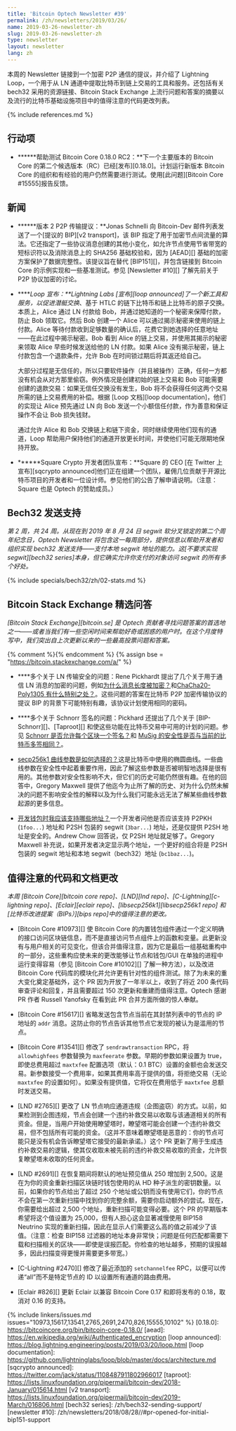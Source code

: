 ```yaml
---
title: 'Bitcoin Optech Newsletter #39'
permalink: /zh/newsletters/2019/03/26/
name: 2019-03-26-newsletter-zh
slug: 2019-03-26-newsletter-zh
type: newsletter
layout: newsletter
lang: zh
---
```

本周的 Newsletter 链接到一个加密 P2P 通信的提议，并介绍了 Lightning Loop，一个用于从 LN 通道中提取比特币到链上交易的工具和服务。还包括有关 bech32 采用的资源链接、Bitcoin Stack Exchange 上流行问题和答案的摘要以及流行的比特币基础设施项目中的值得注意的代码更改列表。

{% include references.md %}

## 行动项

- **<!--help-test-bitcoin-core-0-18-0-rc2-->****帮助测试 Bitcoin Core 0.18.0 RC2：**下一个主要版本的 Bitcoin Core 的第二个候选版本（RC）已经[发布][0.18.0]。计划运行新版本 Bitcoin Core 的组织和有经验的用户仍然需要进行测试。使用[此问题][Bitcoin Core #15555]报告反馈。

## 新闻

- **<!--version-2-p2p-transport-proposal-->****版本 2 P2P 传输提议：**Jonas Schnelli 向 Bitcoin-Dev 邮件列表发送了一个[提议的 BIP][v2 transport]，该 BIP 指定了用于加密节点间流量的算法。它还指定了一些协议消息创建的其他小变化，如允许节点使用节省带宽的短标识符以及消除消息上的 SHA256 基础校验和，因为 [AEAD][] 基础的加密方案保护了数据完整性。该提议旨在替代 [BIP151][]，并包含链接到 Bitcoin Core 的示例实现和一些基准测试。参见 [Newsletter #10][] 了解先前关于 P2P 协议加密的讨论。

- **<!--loop-announced-->****Loop 宣布：**Lightning Labs [宣布][loop announced]了一个新工具和服务，以促进*潜艇交换*、基于 HTLC 的链下比特币和链上比特币的原子交换。本质上，Alice 通过 LN 付款给 Bob，并通过她知道的一个秘密来保障付款，防止 Bob 领取它。然后 Bob 创建一个 Alice 可以通过揭示秘密来使用的链上付款。Alice 等待付款收到足够数量的确认后，花费它到她选择的任意地址——在此过程中揭示秘密。Bob 看到 Alice 的链上交易，并使用其揭示的秘密来领取 Alice 早些时候发送给他的 LN 付款。如果 Alice 没有揭示秘密，链上付款包含一个退款条件，允许 Bob 在时间锁过期后将其返还给自己。

  大部分过程是无信任的，所以只要软件操作（并且被操作）正确，任何一方都没有机会从对方那里偷窃。例外情况是创建初始的链上交易和 Bob 可能需要创建的退款交易：如果无信任交换没有发生，Bob 将不会获得任何这两个交易所需的链上交易费用的补偿。根据 [Loop 文档][loop documentation]，他们的实现让 Alice 预先通过 LN 向 Bob 发送一个小额信任付款，作为善意和保证操作不会让 Bob 损失钱财。

  通过允许 Alice 和 Bob 交换链上和链下资金，同时继续使用他们现有的通道，Loop 帮助用户保持他们的通道开放更长时间，并使他们可能无限期地保持开放。

- **<!--square-crypto-developer-group-announced-->****Square Crypto 开发者团队宣布：**Square 的 CEO [在 Twitter 上宣布][sqcrypto announced]他们正在组建一个团队，雇佣几位贡献于开源比特币项目的开发者和一位设计师。参见他们的公告了解申请说明。（注意：Square 也是 Optech 的赞助成员。）

## Bech32 发送支持

*第 2 周，共 24 周。从现在到 2019 年 8 月 24 日 segwit 软分叉锁定的第二个周年纪念日，Optech Newsletter 将包含这一每周部分，提供信息以帮助开发者和组织实现 bech32 发送支持——支付本地 segwit 地址的能力。这[不要求实现 segwit][bech32 series]本身，但它确实允许你支付的对象访问 segwit 的所有多个好处。*

{% include specials/bech32/zh/02-stats.md %}

## Bitcoin Stack Exchange 精选问答

*[Bitcoin Stack Exchange][bitcoin.se] 是 Optech 贡献者寻找问题答案的首选地之一——或者当我们有一些空闲时间来帮助好奇或困惑的用户时。在这个月度特写中，我们突出自上次更新以来的一些最高投票问题和答案。*

{% comment %}<!-- https://bitcoin.stackexchange.com/search?tab=votes&q=created%3a1m..%20is%3aanswer -->{% endcomment %}
{% assign bse = "https://bitcoin.stackexchange.com/a/" %}

- **<!--multiple-questions-about-ln-transport-security-->**多个关于 LN 传输安全的问题：Rene Pickhardt 提出了几个关于用于通信 LN 消息的加密的问题，例如[为什么消息长度被加密？]({{bse}}85259)和[ChaCha20-Poly1305 有什么特别之处？]({{bse}}84953)。这些问题的答案在比特币 P2P 加密传输协议的提议 BIP 的背景下可能特别有趣，该协议计划使用相同的密码。

- **<!--multiple-questions-about-schnorr-based-signatures-->**多个关于 Schnorr 签名的问题：Pickhard 还提出了几个关于 [BIP-Schnorr][]、[Taproot][] 和使这些功能在比特币交易中可用的计划的问题。参见 [Schnorr 是否允许每个区块一个签名？]({{bse}}85213)和 [MuSig 的安全性是否与当前的比特币多签相同？]({{bse}}85101)。

- **<!--how-were-the-parameters-for-the-secp256k1-curve-chosen-->**[secp256k1 曲线参数是如何选择的？]({{bse}}85387)这是比特币中使用的椭圆曲线。一些曲线参数在安全性中起着重要作用，因此了解这些参数是否被明智地选择是很有用的。其他参数对安全性影响不大，但它们的历史可能仍然很有趣。在他的回答中，Gregory Maxwell 提供了他迄今为止所了解的历史、对为什么仍然未解决的问题不影响安全性的解释以及为什么我们可能永远无法了解某些曲线参数起源的更多信息。

- **<!--what-addresses-should-i-support-when-developing-a-wallet-->**[开发钱包时我应该支持哪些地址？]({{bse}}84978)一个开发者问他是否应该支持 P2PKH (`1foo...`) 地址和 P2SH 包装的 segwit (`3bar...`) 地址，还是仅提供 P2SH 地址是安全的。Andrew Chow 回答说，仅 P2SH 地址就足够了。Gregory Maxwell 补充说，如果开发者决定显示两个地址，一个更好的组合将是 P2SH 包装的 segwit 地址和本地 segwit（bech32）地址 (`bc1baz...`)。

## 值得注意的代码和文档更改

*本周 [Bitcoin Core][bitcoin core repo]、[LND][lnd repo]、[C-Lightning][c-lightning repo]、[Eclair][eclair repo]、[libsecp256k1][libsecp256k1 repo] 和[比特币改进提案（BIPs）][bips repo]中的值得注意的更改。*

- [Bitcoin Core #10973][] 使 Bitcoin Core 的内置钱包组件通过一个定义明确的接口访问区块链信息，而不是直接访问节点组件上的函数和变量。此更新没有与用户相关的可见变化，但该合并值得注意，因为它是最后一组基础重构中的一部分，这些重构应使未来的更改能够让节点和钱包/GUI 在单独的进程中运行变得容易（参见 [Bitcoin Core #10102][] 了解一种方法），以及改进 Bitcoin Core 代码库的模块化并允许更有针对性的组件测试。除了为未来的重大变化奠定基础外，这个 PR 因为开放了一年半以上，收到了将近 200 条代码审查评论和回复，并且需要超过 150 次更新和重建而值得注意。Optech 感谢 PR 作者 Russell Yanofsky 在看到此 PR 合并方面所做的惊人奉献。

- [Bitcoin Core #15617][] 省略发送包含节点当前在其封禁列表中的节点的 IP 地址的 `addr` 消息。这防止你的节点告诉其他节点它发现的被认为是滥用的节点。

- [Bitcoin Core #13541][] 修改了 `sendrawtransaction` RPC，将 `allowhighfees` 参数替换为 `maxfeerate` 参数。早期的参数如果设置为 true，即使总费用超过 `maxtxfee` 配置选项（默认：0.1 BTC）设置的金额也会发送交易。新参数接受一个费用率，如果其费用率高于提供的值，将拒绝交易（无论 `maxtxfee` 的设置如何）。如果没有提供值，它将仅在费用低于 `maxtxfee` 总额时发送交易。

- [LND #2765][] 更改了 LN 节点响应通道违规（企图盗窃）的方式。以前，如果检测到企图违规，节点会创建一个违约补救交易以收取与该通道相关的所有资金。但是，当用户开始使用瞭望塔时，瞭望塔可能会创建一个违约补救交易，但不包括所有可能的资金。（这并不意味着瞭望塔是恶意的：你的节点可能只是没有机会告诉瞭望塔它接受的最新承诺。）这个 PR 更新了用于生成违约补救交易的逻辑，使其仅收取未被先前的违约补救交易收取的资金，允许恢复瞭望塔未收取的任何资金。

- [LND #2691][] 在恢复期间将默认的地址预见值从 250 增加到 2,500。这是在为你的资金重新扫描区块链时钱包使用的从 HD 种子派生的密钥数量。以前，如果你的节点给出了超过 250 个地址或公钥而没有使用它们，你的节点不会在第一次重新扫描中找到你的完整余额，需要你启动额外的尝试。现在，你需要给出超过 2,500 个地址，重新扫描可能变得必要。这个 PR 的早期版本希望将这个值设置为 25,000，但有人担心这会显著减慢使用 BIP158 Neutrino 实现的重新扫描，因此在显示人们需要这么高的值之前减少了该值。（注意：检查 BIP158 过滤器的地址本身非常快；问题是任何匹配都需要下载和扫描相关的区块——即使是误报匹配。你检查的地址越多，预期的误报越多，因此扫描变得更慢并需要更多带宽。）

- [C-Lightning #2470][] 修改了最近添加的 `setchannelfee` RPC，以便可以传递“all”而不是特定节点的 ID 以设置所有通道的路由费用。

- [Eclair #826][] 更新 Eclair 以兼容 Bitcoin Core 0.17 和即将发布的 0.18，取消对 0.16 的支持。

{% include linkers/issues.md issues="10973,15617,13541,2765,2691,2470,826,15555,10102" %}
[0.18.0]: https://bitcoincore.org/bin/bitcoin-core-0.18.0/
[aead]: https://en.wikipedia.org/wiki/Authenticated_encryption
[loop announced]: https://blog.lightning.engineering/posts/2019/03/20/loop.html
[loop documentation]: https://github.com/lightninglabs/loop/blob/master/docs/architecture.md
[sqcrypto announced]: https://twitter.com/jack/status/1108487911802966017
[taproot]: https://lists.linuxfoundation.org/pipermail/bitcoin-dev/2018-January/015614.html
[v2 transport]: https://lists.linuxfoundation.org/pipermail/bitcoin-dev/2019-March/016806.html
[bech32 series]: /zh/bech32-sending-support/
[newsletter #10]: /zh/newsletters/2018/08/28//#pr-opened-for-initial-bip151-support